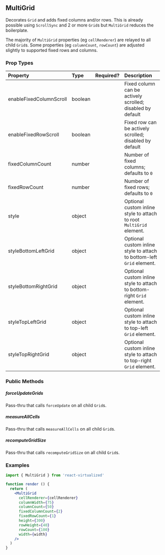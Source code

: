 MultiGrid
---------------

Decorates `Grid` and adds fixed columns and/or rows.
This is already possible using `ScrollSync` and 2 or more `Grid`s but `MultiGrid` reduces the boilerplate.

The majority of `MultiGrid` properties (eg `cellRenderer`) are relayed to all child `Grid`s.
Some properties (eg `columnCount`, `rowCount`) are adjusted slightly to supported fixed rows and columns.

### Prop Types
| Property | Type | Required? | Description |
|:---|:---|:---:|:---|
| enableFixedColumnScroll | boolean |  | Fixed column can be actively scrolled; disabled by default |
| enableFixedRowScroll | boolean |  | Fixed row can be actively scrolled; disabled by default |
| fixedColumnCount | number |  | Number of fixed columns; defaults to `0` |
| fixedRowCount | number |  | Number of fixed rows; defaults to `0` |
| style | object |  | Optional custom inline style to attach to root `MultiGrid` element. |
| styleBottomLeftGrid | object |  | Optional custom inline style to attach to bottom-left `Grid` element. |
| styleBottomRightGrid | object |  | Optional custom inline style to attach to bottom-right `Grid` element. |
| styleTopLeftGrid | object |  | Optional custom inline style to attach to top-left `Grid` element. |
| styleTopRightGrid | object |  | Optional custom inline style to attach to top-right `Grid` element. |

### Public Methods

##### forceUpdateGrids

Pass-thru that calls `forceUpdate` on all child `Grid`s.

##### measureAllCells

Pass-thru that calls `measureAllCells` on all child `Grid`s.

##### recomputeGridSize

Pass-thru that calls `recomputeGridSize` on all child `Grid`s.

### Examples

```jsx
import { MultiGrid } from 'react-virtualized'

function render () {
  return (
    <MultiGrid
      cellRenderer={cellRenderer}
      columnWidth={75}
      columnCount={50}
      fixedColumnCount={2}
      fixedRowCount={1}
      height={300}
      rowHeight={40}
      rowCount={100}
      width={width}
    />
  )
}
```

